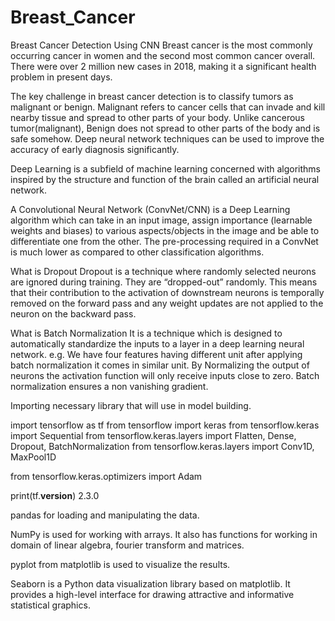 # Breast_Cancer

Breast Cancer Detection Using CNN 
Breast cancer is the most commonly occurring cancer in women and the second most common cancer overall. There were over 2 million new cases in 2018, making it a significant health problem in present days.

The key challenge in breast cancer detection is to classify tumors as malignant or benign. Malignant refers to cancer cells that can invade and kill nearby tissue and spread to other parts of your body. Unlike cancerous tumor(malignant), Benign does not spread to other parts of the body and is safe somehow. Deep neural network techniques can be used to improve the accuracy of early diagnosis significantly.

Deep Learning is a subfield of machine learning concerned with algorithms inspired by the structure and function of the brain called an artificial neural network.

A Convolutional Neural Network (ConvNet/CNN) is a Deep Learning algorithm which can take in an input image, assign importance (learnable weights and biases) to various aspects/objects in the image and be able to differentiate one from the other. The pre-processing required in a ConvNet is much lower as compared to other classification algorithms.

What is Dropout
Dropout is a technique where randomly selected neurons are ignored during training. They are “dropped-out” randomly. This means that their contribution to the activation of downstream neurons is temporally removed on the forward pass and any weight updates are not applied to the neuron on the backward pass.

What is Batch Normalization
It is a technique which is designed to automatically standardize the inputs to a layer in a deep learning neural network.
e.g. We have four features having different unit after applying batch normalization it comes in similar unit.
By Normalizing the output of neurons the activation function will only receive inputs close to zero.
Batch normalization ensures a non vanishing gradient.



Importing necessary library that will use in model building.

import tensorflow as tf
from tensorflow import keras
from tensorflow.keras import Sequential
from tensorflow.keras.layers import Flatten, Dense, Dropout, BatchNormalization
from tensorflow.keras.layers import Conv1D, MaxPool1D

from tensorflow.keras.optimizers import Adam


print(tf.__version__)
2.3.0



pandas for loading and manipulating the data.

NumPy is used for working with arrays. It also has functions for working in domain of linear algebra, fourier transform and matrices.

pyplot from matplotlib is used to visualize the results.

Seaborn is a Python data visualization library based on matplotlib. It provides a high-level interface for drawing attractive and informative statistical graphics.



